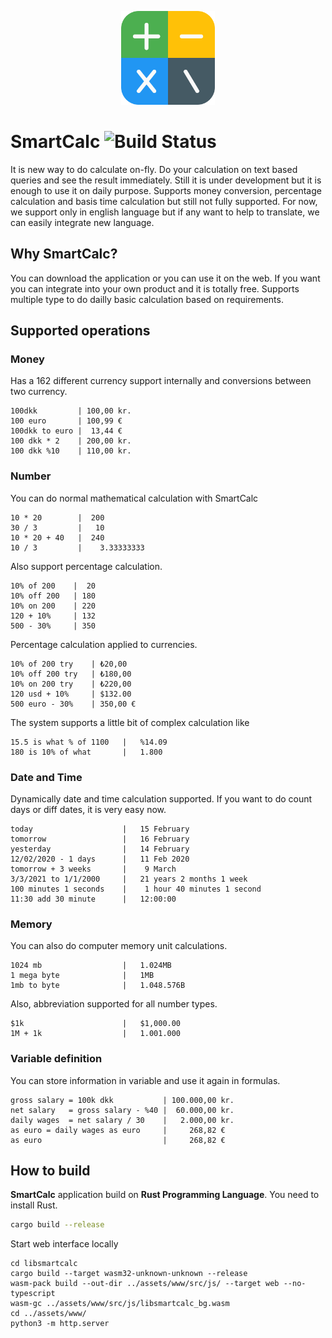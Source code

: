 <p align="center">
  <img src="assets/smartcalc.png" alt="SmartCalc" width="150" height="150" />
</p>


# SmartCalc ![Build Status](https://github.com/erhanbaris/smartcalc/actions/workflows/rust.yml/badge.svg)


 It is new way to do calculate on-fly. Do your calculation on text based queries and see the result immediately. Still it is under development but it is enough to use it on daily purpose. Supports money conversion, percentage calculation and basis time calculation but still not fully supported. For now, we support only in english language but if any want to help to translate, we can easily integrate new language.

## Why SmartCalc?
You can download the application or you can use it on the web. If you want you can integrate into your own product and it is totally free. Supports multiple type to do dailly basic calculation based on requirements.

## Supported operations

### Money
Has a 162 different currency support internally and conversions between two currency.

```
100dkk         | 100,00 kr.
100 euro       | 100,99 €
100dkk to euro |  13,44 €
100 dkk * 2    | 200,00 kr.
100 dkk %10    | 110,00 kr.
```

### Number
You can do normal mathematical calculation with SmartCalc

```
10 * 20        |  200
30 / 3         |   10
10 * 20 + 40   |  240
10 / 3         |    3.33333333
```

Also support percentage calculation.
```
10% of 200    |  20
10% off 200   | 180
10% on 200    | 220
120 + 10%     | 132
500 - 30%     | 350
```
Percentage calculation applied to currencies.
```
10% of 200 try    | ₺20,00
10% off 200 try   | ₺180,00
10% on 200 try    | ₺220,00
120 usd + 10%     | $132.00
500 euro - 30%    | 350,00 €
```

The system supports a little bit of complex calculation like
```
15.5 is what % of 1100   |   %14.09
180 is 10% of what       |   1.800
```

### Date and Time
Dynamically date and time calculation supported. If you want to do count days or diff dates, it is very easy now.
```
today                    |   15 February
tomorrow                 |   16 February
yesterday                |   14 February
12/02/2020 - 1 days      |   11 Feb 2020
tomorrow + 3 weeks       |    9 March
3/3/2021 to 1/1/2000     |   21 years 2 months 1 week
100 minutes 1 seconds    |    1 hour 40 minutes 1 second
11:30 add 30 minute      |   12:00:00
```

### Memory
You can also do computer memory unit calculations.
```
1024 mb                  |   1.024MB
1 mega byte              |   1MB
1mb to byte              |   1.048.576B
```

Also, abbreviation supported for all number types.
```
$1k                      |   $1,000.00
1M + 1k                  |   1.001.000
```

### Variable definition
You can store information in variable and use it again in formulas. 
```
gross salary = 100k dkk           | 100.000,00 kr.
net salary   = gross salary - %40 |  60.000,00 kr.
daily wages  = net salary / 30    |   2.000,00 kr.
as euro = daily wages as euro     |     268,82 €
as euro                           |     268,82 €
```

## How to build
**SmartCalc** application build on **Rust Programming Language**. You need to install Rust.
```bash
cargo build --release
```

Start web interface locally
```
cd libsmartcalc
cargo build --target wasm32-unknown-unknown --release
wasm-pack build --out-dir ../assets/www/src/js/ --target web --no-typescript
wasm-gc ../assets/www/src/js/libsmartcalc_bg.wasm
cd ../assets/www/
python3 -m http.server
```
